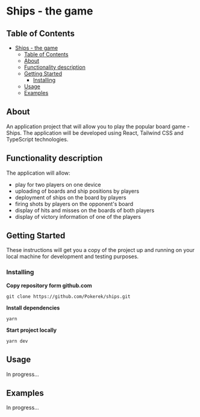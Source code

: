 # Ships - the game

## Table of Contents
- [Ships - the game](#ships---the-game)
  - [Table of Contents](#table-of-contents)
  - [About](#about)
  - [Functionality description](#functionality-description)
  - [Getting Started](#getting-started)
    - [Installing](#installing)
  - [Usage](#usage)
  - [Examples](#examples)

## About

An application project that will allow you to play the popular board game - Ships. The application will be developed using React, Tailwind CSS and TypeScript technologies.

## Functionality description
The application will allow:

- play for two players on one device
- uploading of boards and ship positions by players
- deployment of ships on the board by players
- firing shots by players on the opponent's board
- display of hits and misses on the boards of both players
- display of victory information of one of the players

## Getting Started

These instructions will get you a copy of the project up and running on your local machine for development and testing purposes.

### Installing

<b>Copy repository form github.com</b>

```
git clone https://github.com/Pokerek/ships.git
```

<b>Install dependencies</b>

```
yarn
```
<b>Start project locally</b>
```
yarn dev
```

## Usage

In progress...

## Examples
In progress...
